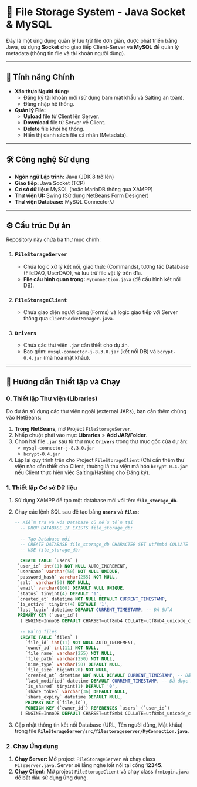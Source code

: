 # 📂 File Storage System - Java Socket & MySQL

Đây là một ứng dụng quản lý lưu trữ file đơn giản, được phát triển bằng Java, sử dụng **Socket** cho giao tiếp Client-Server và **MySQL** để quản lý metadata (thông tin file và tài khoản người dùng).

---

## 🚀 Tính năng Chính

* **Xác thực Người dùng:**
    * Đăng ký tài khoản mới (sử dụng băm mật khẩu và Salting an toàn).
    * Đăng nhập hệ thống.
* **Quản lý File:**
    * **Upload** file từ Client lên Server.
    * **Download** file từ Server về Client.
    * **Delete** file khỏi hệ thống.
    * Hiển thị danh sách file cá nhân (Metadata).

---

## 🛠️ Công nghệ Sử dụng

* **Ngôn ngữ Lập trình:** Java (JDK 8 trở lên)
* **Giao tiếp:** Java Socket (TCP)
* **Cơ sở dữ liệu:** MySQL (hoặc MariaDB thông qua XAMPP)
* **Thư viện UI:** Swing (Sử dụng NetBeans Form Designer)
* **Thư viện Database:** MySQL Connector/J

---

## ⚙️ Cấu trúc Dự án

Repository này chứa ba thư mục chính:

1.  ### `FileStorageServer`
    * Chứa logic xử lý kết nối, giao thức (Commands), tương tác Database (FileDAO, UserDAO), và lưu trữ file vật lý trên đĩa.
    * **File cấu hình quan trọng:** `MyConnection.java` (để cấu hình kết nối DB).

2.  ### `FileStorageClient`
    * Chứa giao diện người dùng (Forms) và logic giao tiếp với Server thông qua `ClientSocketManager.java`.
    
3.  ### `Drivers`
    * Chứa các thư viện `.jar` cần thiết cho dự án.
    * Bao gồm: `mysql-connector-j-8.3.0.jar` (kết nối DB) và `bcrypt-0.4.jar` (mã hóa mật khẩu).

---

## 🔧 Hướng dẫn Thiết lập và Chạy

### 0. Thiết lập Thư viện (Libraries)

Do dự án sử dụng các thư viện ngoài (external JARs), bạn cần thêm chúng vào NetBeans:

1.  **Trong NetBeans**, mở Project `FileStorageServer`.
2.  Nhấp chuột phải vào mục **Libraries** > **Add JAR/Folder**.
3.  Chọn hai file `.jar` sau từ thư mục **`Drivers`** trong thư mục gốc của dự án:
    * `mysql-connector-j-8.3.0.jar`
    * `bcrypt-0.4.jar`
4.  Lặp lại quy trình trên cho Project `FileStorageClient` (Chỉ cần thêm thư viện nào cần thiết cho Client, thường là thư viện mã hóa `bcrypt-0.4.jar` nếu Client thực hiện việc Salting/Hashing cho Đăng ký).

### 1. Thiết lập Cơ sở Dữ liệu

1.  Sử dụng XAMPP để tạo một database mới với tên: **`file_storage_db`**.
2.  Chạy các lệnh SQL sau để tạo bảng **`users`** và **`files`**:

    ```sql
    -- Kiểm tra và xóa Database cũ nếu tồn tại
      -- DROP DATABASE IF EXISTS file_storage_db;
      
      -- Tạo Database mới
      -- CREATE DATABASE file_storage_db CHARACTER SET utf8mb4 COLLATE utf8mb4_unicode_ci;
      -- USE file_storage_db;
      
      CREATE TABLE `users` (
     `user_id` int(11) NOT NULL AUTO_INCREMENT,
     `username` varchar(50) NOT NULL UNIQUE,
     `password_hash` varchar(255) NOT NULL,
     `salt` varchar(50) NOT NULL,
     `email` varchar(100) DEFAULT NULL UNIQUE,
     `status` tinyint(4) DEFAULT '1',
     `created_at` datetime NOT NULL DEFAULT CURRENT_TIMESTAMP,
     `is_active` tinyint(4) DEFAULT '1',
     `last_login` datetime DEFAULT CURRENT_TIMESTAMP, -- ĐÃ SỬA
     PRIMARY KEY (`user_id`)
      ) ENGINE=InnoDB DEFAULT CHARSET=utf8mb4 COLLATE=utf8mb4_unicode_ci;
      
      -- Bảng files
      CREATE TABLE `files` (
        `file_id` int(11) NOT NULL AUTO_INCREMENT,
        `owner_id` int(11) NOT NULL,
        `file_name` varchar(255) NOT NULL,
        `file_path` varchar(250) NOT NULL,
        `mime_type` varchar(50) DEFAULT NULL,
        `file_size` bigint(20) NOT NULL,
        `created_at` datetime NOT NULL DEFAULT CURRENT_TIMESTAMP, -- Đã được xác nhận qua hình ảnh
        `last_modified` datetime DEFAULT CURRENT_TIMESTAMP, -- Đã được xác nhận qua hình ảnh
        `is_shared` tinyint(1) DEFAULT '0',
        `share_token` varchar(36) DEFAULT NULL,
        `share_expiry` datetime DEFAULT NULL,
        PRIMARY KEY (`file_id`),
        FOREIGN KEY (`owner_id`) REFERENCES `users` (`user_id`)
      ) ENGINE=InnoDB DEFAULT CHARSET=utf8mb4 COLLATE=utf8mb4_unicode_ci;
    ```

3.  Cập nhật thông tin kết nối Database (URL, Tên người dùng, Mật khẩu) trong file **`FileStorageServer/src/filestorageserver/MyConnection.java`**.

### 2. Chạy Ứng dụng

1.  **Chạy Server:** Mở project `FileStorageServer` và chạy class `FileServer.java`. Server sẽ lắng nghe kết nối tại cổng **12345**.
2.  **Chạy Client:** Mở project `FileStorageClient` và chạy class `frmLogin.java` để bắt đầu sử dụng ứng dụng.

